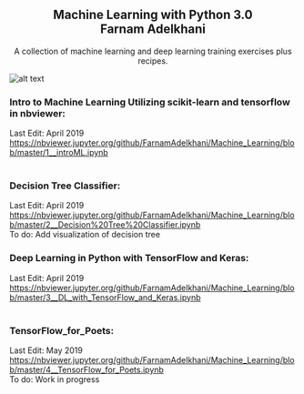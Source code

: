 <h2 align="center">Machine Learning with Python 3.0<br>
Farnam Adelkhani</h2>

<center>A collection of machine learning and deep learning training exercises plus recipes.</center>

![alt text](https://i.imgur.com/lHG8nN5.png)

### Intro to Machine Learning Utilizing scikit-learn and tensorflow in nbviewer:
Last Edit: April 2019 <br>
https://nbviewer.jupyter.org/github/FarnamAdelkhani/Machine_Learning/blob/master/1__introML.ipynb <br>
<br>
### Decision Tree Classifier:
Last Edit: April 2019 <br>
https://nbviewer.jupyter.org/github/FarnamAdelkhani/Machine_Learning/blob/master/2__Decision%20Tree%20Classifier.ipynb <br>
To do: Add visualization of decision tree
<br>
### Deep Learning in Python with TensorFlow and Keras:
Last Edit: April 2019 <br>
https://nbviewer.jupyter.org/github/FarnamAdelkhani/Machine_Learning/blob/master/3__DL_with_TensorFlow_and_Keras.ipynb <br>
<br>
### TensorFlow_for_Poets:
Last Edit: May 2019 <br>
https://nbviewer.jupyter.org/github/FarnamAdelkhani/Machine_Learning/blob/master/4__TensorFlow_for_Poets.ipynb <br>
To do: Work in progress
